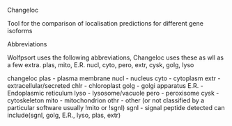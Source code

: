 Changeloc

Tool for the comparison of localisation predictions for different gene isoforms

Abbreviations

Wolfpsort uses the following abbreviations, Changeloc uses these as wll as a few extra. 
plas, mito, E.R. nucl, cyto, pero, extr, cysk, golg, lyso

changeloc
plas - plasma membrane
nucl - nucleus
cyto - cytoplasm
extr - extracellular/secreted
chlr - chloroplast
golg - golgi apparatus
E.R. - Endoplasmic reticulum
lyso - lysosome/vacuole
pero - peroxisome
cysk - cytoskeleton
mito - mitochondrion
othr - other (or not classified by a particular software usually !mito or !sgnl)
sgnl - signal peptide detected
    can include(sgnl, golg, E.R., lyso, plas, extr)
